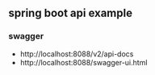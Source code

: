 ## spring boot api example

### swagger 
- http://localhost:8088/v2/api-docs
- http://localhost:8088/swagger-ui.html
